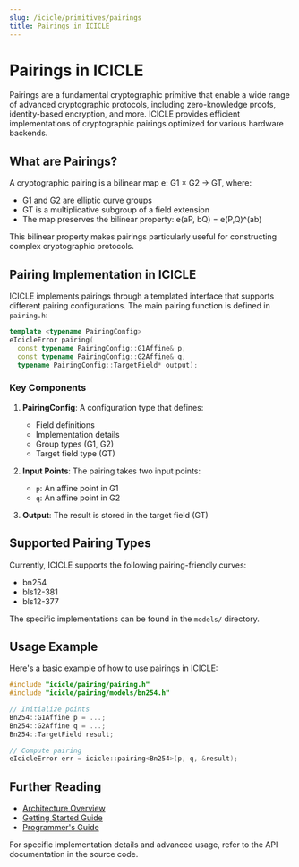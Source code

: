 ```yaml
---
slug: /icicle/primitives/pairings
title: Pairings in ICICLE
---
```


# Pairings in ICICLE

Pairings are a fundamental cryptographic primitive that enable a wide range of advanced cryptographic protocols, including zero-knowledge proofs, identity-based encryption, and more. ICICLE provides efficient implementations of cryptographic pairings optimized for various hardware backends.

## What are Pairings?

A cryptographic pairing is a bilinear map e: G1 × G2 → GT, where:
- G1 and G2 are elliptic curve groups
- GT is a multiplicative subgroup of a field extension
- The map preserves the bilinear property: e(aP, bQ) = e(P,Q)^(ab)

This bilinear property makes pairings particularly useful for constructing complex cryptographic protocols.

## Pairing Implementation in ICICLE

ICICLE implements pairings through a templated interface that supports different pairing configurations. The main pairing function is defined in `pairing.h`:

```cpp
template <typename PairingConfig>
eIcicleError pairing(
  const typename PairingConfig::G1Affine& p,
  const typename PairingConfig::G2Affine& q,
  typename PairingConfig::TargetField* output);
```

### Key Components

1. **PairingConfig**: A configuration type that defines:
   - Field definitions
   - Implementation details
   - Group types (G1, G2)
   - Target field type (GT)

2. **Input Points**: The pairing takes two input points:
   - `p`: An affine point in G1
   - `q`: An affine point in G2

3. **Output**: The result is stored in the target field (GT)

## Supported Pairing Types

Currently, ICICLE supports the following pairing-friendly curves:
- bn254
- bls12-381
- bls12-377

The specific implementations can be found in the `models/` directory.

## Usage Example

Here's a basic example of how to use pairings in ICICLE:

```cpp
#include "icicle/pairing/pairing.h"
#include "icicle/pairing/models/bn254.h"

// Initialize points
Bn254::G1Affine p = ...;
Bn254::G2Affine q = ...;
Bn254::TargetField result;

// Compute pairing
eIcicleError err = icicle::pairing<Bn254>(p, q, &result);
```

## Further Reading

- [Architecture Overview](../arch_overview.md)
- [Getting Started Guide](../getting_started.md)
- [Programmer's Guide](../programmers_guide/general.md)

For specific implementation details and advanced usage, refer to the API documentation in the source code. 